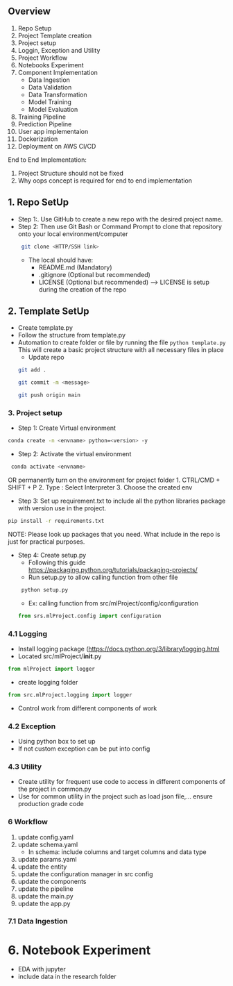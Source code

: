 ## Overview
1. Repo Setup
2. Project Template creation
3. Project setup
4. Loggin, Exception and Utility
5. Project Workflow
6. Notebooks Experiment
7. Component Implementation
    - Data Ingestion
    - Data Validation
    - Data Transformation
    - Model Training
    - Model Evaluation
8. Training Pipeline
9. Prediction Pipeline
10. User app implementaion
11. Dockerization
12. Deployment on AWS CI/CD

End to End Implementation:
1. Project Structure should not be fixed
2. Why oops concept is required for end to end implementation


## 1. Repo SetUp
- Step 1:. Use GitHub to create a new repo  with the desired project name. 
- Step 2: Then use Git Bash or Command Prompt to clone that repository onto your local environment/computer
    ```bash
     git clone <HTTP/SSH link>
    ```
    - The local should have:
        -  README.md (Mandatory)
        - .gitignore (Optional but recommended)
        -  LICENSE (Optional but recommended) --> LICENSE is setup during the creation of the repo
## 2. Template SetUp
- Create template.py
- Follow the structure from template.py
- Automation to create folder or file by running the file
    ```python template.py```
    This will create a basic project structure with all necessary files in place
    - Update repo 
    ```bash 
    git add .
    ```
    ```bash 
    git commit -m <message>
    ```
    ``` bash
    git push origin main 
    ```
### 3. Project setup
- Step 1: Create Virtual environment
 ```bash
 conda create -n <envname> python=<version> -y
 ```
- Step 2: Activate  the virtual environment
```bash
 conda activate <envname>
```
OR permanently turn on the environment for project folder
    1. CTRL/CMD + SHIFT + P
    2. Type : Select Interpreter
    3. Choose the created env
- Step 3: Set up requirement.txt to include all the python libraries package with version use in the project. 
```bash 
pip install -r requirements.txt
```
<p> NOTE: Please look up packages that you need. What include in the repo is just for practical purposes.<p>

- Step 4: Create setup.py
    - Following this guide https://packaging.python.org/tutorials/packaging-projects/
    - Run setup.py to allow calling function from other file
    ```bash
     python setup.py
     ``` 
    - Ex: calling function from src/mlProject/config/configuration
    ```python 
    from srs.mlProject.config import configuration
    ```

### 4.1 Logging
- Install logging package (https://docs.python.org/3/library/logging.html
- Located src/mlProject/__init__.py 
```python 
from mlProject import logger 
```
- create logging folder
```python
from src.mlProject.logging import logger
```
- Control work from different components of work

### 4.2 Exception
- Using python box to set up 
- If not custom exception can be put into config

### 4.3 Utility
- Create utility for frequent use code to access in different components of the project in common.py
- Use for common utility in the project such as load json file,... ensure production grade code

### 6 Workflow
1. update config.yaml
2. update schema.yaml 
    - In schema: include columns and target columns and data type
3. update params.yaml
4. update the entity
5. update the configuration manager in src config
6. update the components
7. update the pipeline
8. update the main.py
9. update the app.py

### 7.1 Data Ingestion




# 6. Notebook Experiment
- EDA with jupyter
- include data in the research folder


